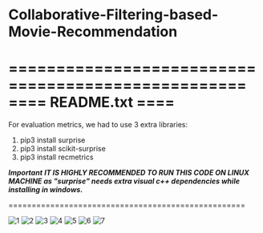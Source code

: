 # Collaborative-Filtering-based-Movie-Recommendation



===================================================
====								README.txt						     ====
===================================================

For evaluation metrics, we had to use 3 extra libraries:
1. 	pip3 install surprise
2. 	pip3 install scikit-surprise
3. 	pip3 install recmetrics

***Important***
***IT IS HIGHLY RECOMMENDED TO RUN THIS CODE ON LINUX MACHINE as "surprise" needs extra visual c++ dependencies while installing in windows.***

===================================================

![1](https://user-images.githubusercontent.com/118840480/203698775-85164796-1cfb-4de1-9f64-270507ad739e.jpg)
![2](https://user-images.githubusercontent.com/118840480/203698838-de778fe1-2e1c-4c32-a9e4-25bf355f512b.png)
![3](https://user-images.githubusercontent.com/118840480/203698850-417352ca-5278-4ced-97eb-819691485543.png)
![4](https://user-images.githubusercontent.com/118840480/203698857-b9ecf2f6-f511-429a-87c9-0bd87ed56810.png)
![5](https://user-images.githubusercontent.com/118840480/203698871-05dd713c-7a48-4bf4-8cf4-1eb2de9f4e03.png)
![6](https://user-images.githubusercontent.com/118840480/203698889-7b8e7092-6870-48ae-9767-f5f496e5427a.png)
![7](https://user-images.githubusercontent.com/118840480/203698909-4c79cf90-4cc7-4a16-959e-069be2d3ba42.png)
